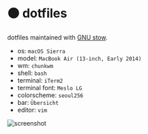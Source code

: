 # ⚫️ dotfiles

dotfiles maintained with [GNU stow](https://www.gnu.org/software/stow/).

* os: `macOS Sierra`
* model: `MacBook Air (13-inch, Early 2014)`
* wm: `chunkwm`
* shell: `bash`
* terminal: `iTerm2`
* terminal font: `Meslo LG`
* colorscheme: `seoul256`
* bar: `Übersicht`
* editor: `vim`

![screenshot](https://i.imgur.com/UBZeFfi.png)
